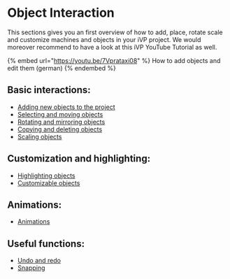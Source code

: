 # Object Interaction

This sections gives you an first overview of how to add, place, rotate scale and customize machines and objects in your iVP project. We would moreover recommend to have a look at this iVP YouTube Tutorial as well.

{% embed url="https://youtu.be/7Vprataxi08" %}
How to add objects and edit them (german)
{% endembed %}

## Basic interactions:

* [Adding new objects to the project](first-steps-with-3d-object.md)
* [Selecting and moving objects](selecting-and-moving-objects.md)
* [Rotating and mirroring objects](rotate-objects.md)
* [Copying and deleting objects](copy-and-delete-objects.md)
* [Scaling objects](scale-objects.md)

## Customization and highlighting:

* [Highlighting objects](highlighting-objects.md)
* [Customizable objects](customizable-machines.md)

## Animations:

* [Animations](animations.md)

## Useful functions:

* [Undo and redo](undo-and-redo.md)
* [Snapping](snapping.md)
